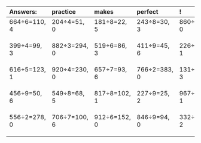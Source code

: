 | Answers: | practice | makes | perfect | ! |
| :--- | :--- | :--- | :--- | :--- |
| 664÷6=110, 4 | 204÷4=51, 0 | 181÷8=22, 5 | 243÷8=30, 3 | 860÷2=430, 0 | 
|   |   |   |   |   | 
|   |   |   |   |   | 
|   |   |   |   |   | 
| 399÷4=99, 3 | 882÷3=294, 0 | 519÷6=86, 3 | 411÷9=45, 6 | 226÷3=75, 1 | 
|   |   |   |   |   | 
|   |   |   |   |   | 
|   |   |   |   |   | 
| 616÷5=123, 1 | 920÷4=230, 0 | 657÷7=93, 6 | 766÷2=383, 0 | 131÷4=32, 3 | 
|   |   |   |   |   | 
|   |   |   |   |   | 
|   |   |   |   |   | 
| 456÷9=50, 6 | 549÷8=68, 5 | 817÷8=102, 1 | 227÷9=25, 2 | 967÷6=161, 1 | 
|   |   |   |   |   | 
|   |   |   |   |   | 
|   |   |   |   |   | 
| 556÷2=278, 0 | 706÷7=100, 6 | 912÷6=152, 0 | 846÷9=94, 0 | 332÷3=110, 2 | 
|   |   |   |   |   | 
|   |   |   |   |   | 
|   |   |   |   |   | 
